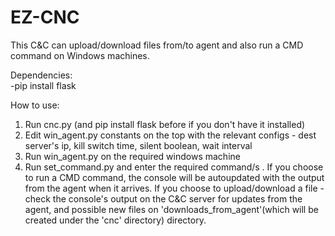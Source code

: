 # EZ-CNC
This C&C can upload/download files from/to agent and also run a CMD command on Windows machines.

Dependencies:\
  -pip install flask

How to use:
1. Run cnc.py (and pip install flask before if you don't have it installed)
2. Edit win_agent.py constants on the top with the relevant configs - dest server's ip, kill switch time, silent boolean, wait interval
3. Run win_agent.py on the required windows machine 
4. Run set_command.py and enter the required command/s . If you choose to run a CMD command, the console will be autoupdated with the output from the agent when it arrives. 
If you choose to upload/download a file - check the console's output on the C&C server for updates from the agent, and possible new files on 'downloads_from_agent'(which will be created under the 'cnc' directory) directory.
